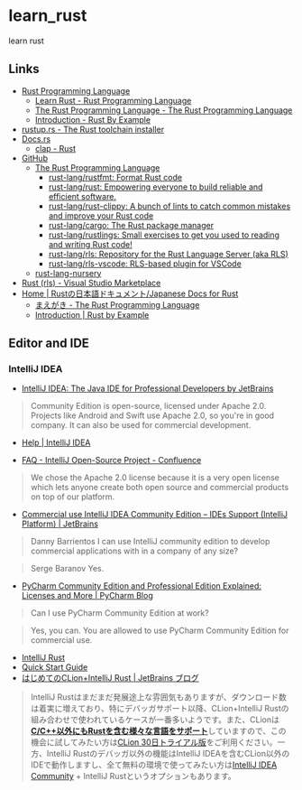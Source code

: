# learn_rust

learn rust

## Links

- [Rust Programming Language](https://www.rust-lang.org/)
  - [Learn Rust - Rust Programming Language](https://www.rust-lang.org/learn)
  - [The Rust Programming Language - The Rust Programming Language](https://doc.rust-lang.org/book/)
  - [Introduction - Rust By Example](https://doc.rust-lang.org/stable/rust-by-example/)
- [rustup.rs - The Rust toolchain installer](https://rustup.rs/)
- [Docs.rs](https://docs.rs/)
  - [clap - Rust](https://docs.rs/clap/)
- [GitHub](https://github.com/)
  - [The Rust Programming Language](https://github.com/rust-lang)
    - [rust-lang/rustfmt: Format Rust code](https://github.com/rust-lang/rustfmt)
    - [rust-lang/rust: Empowering everyone to build reliable and efficient software.](https://github.com/rust-lang/rust)
    - [rust-lang/rust-clippy: A bunch of lints to catch common mistakes and improve your Rust code](https://github.com/rust-lang/rust-clippy)
    - [rust-lang/cargo: The Rust package manager](https://github.com/rust-lang/cargo)
    - [rust-lang/rustlings: Small exercises to get you used to reading and writing Rust code!](https://github.com/rust-lang/rustlings/)
    - [rust-lang/rls: Repository for the Rust Language Server (aka RLS)](https://github.com/rust-lang/rls)
    - [rust-lang/rls-vscode: RLS-based plugin for VSCode](https://github.com/rust-lang/rls-vscode)
  - [rust-lang-nursery](https://github.com/rust-lang-nursery)
- [Rust (rls) - Visual Studio Marketplace](https://marketplace.visualstudio.com/items?itemName=rust-lang.rust)
- [Home | Rustの日本語ドキュメント/Japanese Docs for Rust](https://doc.rust-jp.rs/)
  - [まえがき - The Rust Programming Language](https://doc.rust-jp.rs/book/second-edition/)
  - [Introduction | Rust by Example](https://doc.rust-jp.rs/rust-by-example-ja/)

## Editor and IDE

### IntelliJ IDEA

- [IntelliJ IDEA: The Java IDE for Professional Developers by JetBrains](https://www.jetbrains.com/idea/)

> Community Edition is open-source, licensed under Apache 2.0. Projects like Android and Swift use Apache 2.0, so you're in good company. It can also be used for commercial development.

- [Help | IntelliJ IDEA](https://www.jetbrains.com/help/idea/)

- [FAQ - IntelliJ Open-Source Project - Confluence](https://www.jetbrains.org/display/IJOS/FAQ)

> We chose the Apache 2.0 license because it is a very open license which lets anyone create both open source and commercial products on top of our platform. 

- [Commercial use IntelliJ IDEA Community Edition – IDEs Support (IntelliJ Platform) | JetBrains](https://intellij-support.jetbrains.com/hc/en-us/community/posts/115000698770-Commercial-use-IntelliJ-IDEA-Community-Edition)

> Danny Barrientos
> I can use IntelliJ community edition to develop commercial applications with in a company of any size?

> Serge Baranov
> Yes.

- [PyCharm Community Edition and Professional Edition Explained: Licenses and More | PyCharm Blog](https://blog.jetbrains.com/pycharm/2017/09/pycharm-community-edition-and-professional-edition-explained-licenses-and-more/)

> Can I use PyCharm Community Edition at work?

> Yes, you can. You are allowed to use PyCharm Community Edition for commercial use.

- [IntelliJ Rust](https://intellij-rust.github.io/)
- [Quick Start Guide](https://intellij-rust.github.io/docs/quick-start.html)
- [はじめてのCLion+IntelliJ Rust | JetBrains ブログ](https://blog.jetbrains.com/jp/2019/03/22/1797)

> IntelliJ Rustはまだまだ発展途上な雰囲気もありますが、ダウンロード数は着実に増えており、特にデバッガサポート以降、CLion+IntelliJ Rustの組み合わせで使われているケースが一番多いようです。また、CLionは[**C/C++以外にもRustを含む様々な言語をサポート**](https://www.jetbrains.com/clion/features/supported-languages.html?_ga=2.67733393.1681878316.1566871260-1161578719.1566871260)していますので、この機会に試してみたい方は[CLion 30日トライアル版](https://www.jetbrains.com/clion/?_ga=2.58814381.1681878316.1566871260-1161578719.1566871260)をご利用ください。一方、IntelliJ Rustのデバッガ以外の機能はIntelliJ IDEAを含むCLion以外のIDEで動作しますし、全て無料の環境で使ってみたい方は[IntelliJ IDEA Community](https://www.jetbrains.com/idea/download/?_ga=2.58814381.1681878316.1566871260-1161578719.1566871260) + IntelliJ Rustというオプションもあります。
